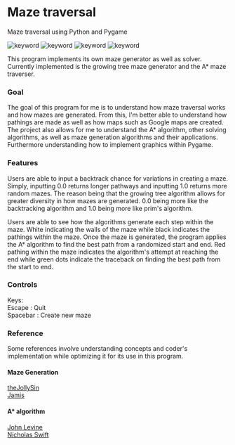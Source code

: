 # Maze traversal

Maze traversal using Python and Pygame

![keyword](https://github.com/SoftBlankie/Maze_traversal/blob/master/screen_shots/screen_shot_1.png)
![keyword](https://github.com/SoftBlankie/Maze_traversal/blob/master/screen_shots/screen_shot_3.png)
![keyword](https://github.com/SoftBlankie/Maze_traversal/blob/master/screen_shots/screen_shot_5.png)
![keyword](https://github.com/SoftBlankie/Maze_traversal/blob/master/screen_shots/screen_shot_7.png)

This program implements its own maze generator as well as solver. Currently implemented is the growing tree maze generator and the A* maze traverser.

### Goal

The goal of this program for me is to understand how maze traversal works and how mazes are generated. From this, I'm better able to understand how pathings are made as well as how maps such as Google maps are created. The project also allows for me to understand the A* algorithm, other solving algorithms, as well as maze generation algorithms and their applications. Furthermore understanding how to implement graphics within Pygame.

### Features

Users are able to input a backtrack chance for variations in creating a maze. Simply, inputting 0.0 returns longer pathways and inputting 1.0 returns more random mazes. The reason being that the growing tree algorithm allows for greater diversity in how mazes are generated. 0.0 being more like the backtracking algorithm and 1.0 being more like prim's algorithm.

Users are able to see how the algorithms generate each step within the maze. White indicating the walls of the maze while black indicates the pathings within the maze. Once the maze is generated, the program applies the A* algorithm to find the best path from a randomized start and end. Red pathing within the maze indicates the algorithm's attempt at reaching the end while green dots indicate the traceback on finding the best path from the start to end.

### Controls

Keys:  
Escape : Quit  
Spacebar : Create new maze

### Reference

Some references involve understanding concepts and coder's implementation while optimizing it for its use in this program.

#### Maze Generation

[theJollySin](https://github.com/theJollySin)  
[Jamis](http://weblog.jamisbuck.org/)  

#### A* algorithm

[John Levine](https://www.youtube.com/watch?v=6TsL96NAZCo)  
[Nicholas Swift](https://medium.com/@nicholas.w.swift/easy-a-star-pathfinding-7e6689c7f7b2)  
